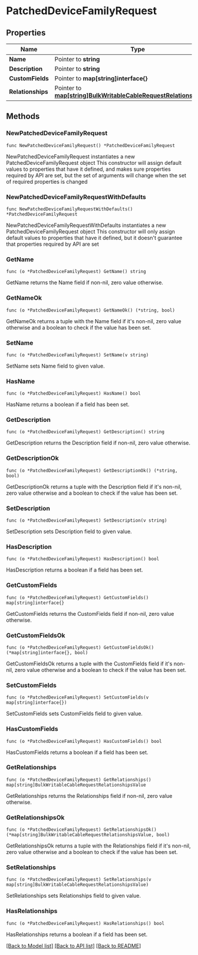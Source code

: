 # PatchedDeviceFamilyRequest

## Properties

Name | Type | Description | Notes
------------ | ------------- | ------------- | -------------
**Name** | Pointer to **string** |  | [optional] 
**Description** | Pointer to **string** |  | [optional] 
**CustomFields** | Pointer to **map[string]interface{}** |  | [optional] 
**Relationships** | Pointer to [**map[string]BulkWritableCableRequestRelationshipsValue**](BulkWritableCableRequestRelationshipsValue.md) |  | [optional] 

## Methods

### NewPatchedDeviceFamilyRequest

`func NewPatchedDeviceFamilyRequest() *PatchedDeviceFamilyRequest`

NewPatchedDeviceFamilyRequest instantiates a new PatchedDeviceFamilyRequest object
This constructor will assign default values to properties that have it defined,
and makes sure properties required by API are set, but the set of arguments
will change when the set of required properties is changed

### NewPatchedDeviceFamilyRequestWithDefaults

`func NewPatchedDeviceFamilyRequestWithDefaults() *PatchedDeviceFamilyRequest`

NewPatchedDeviceFamilyRequestWithDefaults instantiates a new PatchedDeviceFamilyRequest object
This constructor will only assign default values to properties that have it defined,
but it doesn't guarantee that properties required by API are set

### GetName

`func (o *PatchedDeviceFamilyRequest) GetName() string`

GetName returns the Name field if non-nil, zero value otherwise.

### GetNameOk

`func (o *PatchedDeviceFamilyRequest) GetNameOk() (*string, bool)`

GetNameOk returns a tuple with the Name field if it's non-nil, zero value otherwise
and a boolean to check if the value has been set.

### SetName

`func (o *PatchedDeviceFamilyRequest) SetName(v string)`

SetName sets Name field to given value.

### HasName

`func (o *PatchedDeviceFamilyRequest) HasName() bool`

HasName returns a boolean if a field has been set.

### GetDescription

`func (o *PatchedDeviceFamilyRequest) GetDescription() string`

GetDescription returns the Description field if non-nil, zero value otherwise.

### GetDescriptionOk

`func (o *PatchedDeviceFamilyRequest) GetDescriptionOk() (*string, bool)`

GetDescriptionOk returns a tuple with the Description field if it's non-nil, zero value otherwise
and a boolean to check if the value has been set.

### SetDescription

`func (o *PatchedDeviceFamilyRequest) SetDescription(v string)`

SetDescription sets Description field to given value.

### HasDescription

`func (o *PatchedDeviceFamilyRequest) HasDescription() bool`

HasDescription returns a boolean if a field has been set.

### GetCustomFields

`func (o *PatchedDeviceFamilyRequest) GetCustomFields() map[string]interface{}`

GetCustomFields returns the CustomFields field if non-nil, zero value otherwise.

### GetCustomFieldsOk

`func (o *PatchedDeviceFamilyRequest) GetCustomFieldsOk() (*map[string]interface{}, bool)`

GetCustomFieldsOk returns a tuple with the CustomFields field if it's non-nil, zero value otherwise
and a boolean to check if the value has been set.

### SetCustomFields

`func (o *PatchedDeviceFamilyRequest) SetCustomFields(v map[string]interface{})`

SetCustomFields sets CustomFields field to given value.

### HasCustomFields

`func (o *PatchedDeviceFamilyRequest) HasCustomFields() bool`

HasCustomFields returns a boolean if a field has been set.

### GetRelationships

`func (o *PatchedDeviceFamilyRequest) GetRelationships() map[string]BulkWritableCableRequestRelationshipsValue`

GetRelationships returns the Relationships field if non-nil, zero value otherwise.

### GetRelationshipsOk

`func (o *PatchedDeviceFamilyRequest) GetRelationshipsOk() (*map[string]BulkWritableCableRequestRelationshipsValue, bool)`

GetRelationshipsOk returns a tuple with the Relationships field if it's non-nil, zero value otherwise
and a boolean to check if the value has been set.

### SetRelationships

`func (o *PatchedDeviceFamilyRequest) SetRelationships(v map[string]BulkWritableCableRequestRelationshipsValue)`

SetRelationships sets Relationships field to given value.

### HasRelationships

`func (o *PatchedDeviceFamilyRequest) HasRelationships() bool`

HasRelationships returns a boolean if a field has been set.


[[Back to Model list]](../README.md#documentation-for-models) [[Back to API list]](../README.md#documentation-for-api-endpoints) [[Back to README]](../README.md)


